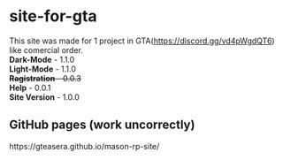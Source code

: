 # site-for-gta
This site was made for 1 project in GTA(https://discord.gg/vd4pWgdQT6) like comercial order.
<br><b>Dark-Mode</b> - 1.1.0 <br>
<b>Light-Mode</b> - 1.1.0 <br>
<s><b>Ragistration</b> - 0.0.3</s> <br>
<b>Help</b> - 0.0.1 <br>
<b>Site Version</b> - 1.0.0 <br>



<h2>GitHub pages (work uncorrectly)</h2>
https://gteasera.github.io/mason-rp-site/
